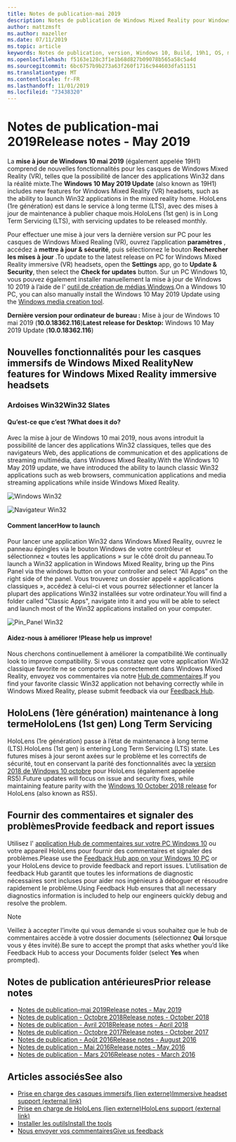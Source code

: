 ```yaml
---
title: Notes de publication-mai 2019
description: Notes de publication de Windows Mixed Reality pour Windows 10 mai 2019 Update (également appelé 19H1).
author: mattzmsft
ms.author: mazeller
ms.date: 07/11/2019
ms.topic: article
keywords: Notes de publication, version, Windows 10, Build, 19h1, OS, mai 2019
ms.openlocfilehash: f5163e128c3f1e1b68d827b09078b565a58c5a4d
ms.sourcegitcommit: 6bc6757b9b273a63f260f1716c944603dfa51151
ms.translationtype: MT
ms.contentlocale: fr-FR
ms.lasthandoff: 11/01/2019
ms.locfileid: "73438320"
---
```

# <a name="release-notes---may-2019"></a><span data-ttu-id="21194-104">Notes de publication-mai 2019</span><span class="sxs-lookup"><span data-stu-id="21194-104">Release notes - May 2019</span></span>

<span data-ttu-id="21194-105">La **mise à jour de Windows 10 mai 2019** (également appelée 19H1) comprend de nouvelles fonctionnalités pour les casques de Windows Mixed Reality (VR), telles que la possibilité de lancer des applications Win32 dans la réalité mixte.</span><span class="sxs-lookup"><span data-stu-id="21194-105">The **Windows 10 May 2019 Update** (also known as 19H1) includes new features for Windows Mixed Reality (VR) headsets, such as the ability to launch Win32 applications in the mixed reality home.</span></span> <span data-ttu-id="21194-106">HoloLens (1re génération) est dans le service à long terme (LTS), avec des mises à jour de maintenance à publier chaque mois.</span><span class="sxs-lookup"><span data-stu-id="21194-106">HoloLens (1st gen) is in Long Term Servicing (LTS), with servicing updates to be released monthly.</span></span>

<span data-ttu-id="21194-107">Pour effectuer une mise à jour vers la dernière version sur PC pour les casques de Windows Mixed Realing (VR), ouvrez l’application **paramètres** , accédez à **mettre à jour & sécurité**, puis sélectionnez le bouton **Rechercher les mises à jour** .</span><span class="sxs-lookup"><span data-stu-id="21194-107">To update to the latest release on PC for Windows Mixed Reality immersive (VR) headsets, open the **Settings** app, go to **Update & Security**, then select the **Check for updates** button.</span></span> <span data-ttu-id="21194-108">Sur un PC Windows 10, vous pouvez également installer manuellement la mise à jour de Windows 10 2019 à l’aide de l' [outil de création de médias Windows](https://www.microsoft.com/software-download/windows10).</span><span class="sxs-lookup"><span data-stu-id="21194-108">On a Windows 10 PC, you can also manually install the Windows 10 May 2019 Update using the [Windows media creation tool](https://www.microsoft.com/software-download/windows10).</span></span>

<span data-ttu-id="21194-109">**Dernière version pour ordinateur de bureau :** Mise à jour de Windows 10 mai 2019 (**10.0.18362.116**)</span><span class="sxs-lookup"><span data-stu-id="21194-109">**Latest release for Desktop:** Windows 10 May 2019 Update (**10.0.18362.116**)</span></span><br>

## <a name="new-features-for-windows-mixed-reality-immersive-headsets"></a><span data-ttu-id="21194-110">Nouvelles fonctionnalités pour les casques immersifs de Windows Mixed Reality</span><span class="sxs-lookup"><span data-stu-id="21194-110">New features for Windows Mixed Reality immersive headsets</span></span>

### <a name="win32-slates"></a><span data-ttu-id="21194-111">Ardoises Win32</span><span class="sxs-lookup"><span data-stu-id="21194-111">Win32 Slates</span></span>

#### <a name="what-does-it-do"></a><span data-ttu-id="21194-112">Qu’est-ce que c’est ?</span><span class="sxs-lookup"><span data-stu-id="21194-112">What does it do?</span></span> 
<span data-ttu-id="21194-113">Avec la mise à jour de Windows 10 mai 2019, nous avons introduit la possibilité de lancer des applications Win32 classiques, telles que des navigateurs Web, des applications de communication et des applications de streaming multimédia, dans Windows Mixed Reality.</span><span class="sxs-lookup"><span data-stu-id="21194-113">With the Windows 10 May 2019 update, we have introduced the ability to launch classic Win32 applications such as web browsers, communication applications and media streaming applications while inside Windows Mixed Reality.</span></span> 

![Windows Win32](images/mr-win32-slates-1.png)

![Navigateur Win32](images/mr-win32-slates-2.png)

#### <a name="how-to-launch"></a><span data-ttu-id="21194-116">Comment lancer</span><span class="sxs-lookup"><span data-stu-id="21194-116">How to launch</span></span>
<span data-ttu-id="21194-117">Pour lancer une application Win32 dans Windows Mixed Reality, ouvrez le panneau épingles via le bouton Windows de votre contrôleur et sélectionnez « toutes les applications » sur le côté droit du panneau.</span><span class="sxs-lookup"><span data-stu-id="21194-117">To launch a Win32 application in Windows Mixed Reality, bring up the Pins Panel via the windows button on your controller and select “All Apps” on the right side of the panel.</span></span>  <span data-ttu-id="21194-118">Vous trouverez un dossier appelé « applications classiques », accédez à celui-ci et vous pourrez sélectionner et lancer la plupart des applications Win32 installées sur votre ordinateur.</span><span class="sxs-lookup"><span data-stu-id="21194-118">You will find a folder called "Classic Apps", navigate into it and you will be able to select and launch most of the Win32 applications installed on your computer.</span></span>

![Pin_Panel Win32](images/mr-win32-slates-pinspanel.png)

#### <a name="please-help-us-improve"></a><span data-ttu-id="21194-120">Aidez-nous à améliorer !</span><span class="sxs-lookup"><span data-stu-id="21194-120">Please help us improve!</span></span>
<span data-ttu-id="21194-121">Nous cherchons continuellement à améliorer la compatibilité.</span><span class="sxs-lookup"><span data-stu-id="21194-121">We continually look to improve compatibility.</span></span>  <span data-ttu-id="21194-122">Si vous constatez que votre application Win32 classique favorite ne se comporte pas correctement dans Windows Mixed Reality, envoyez vos commentaires via notre [Hub de commentaires](https://support.microsoft.com//help/4021566/windows-10-send-feedback-to-microsoft-with-feedback-hub).</span><span class="sxs-lookup"><span data-stu-id="21194-122">If you find your favorite classic Win32 application not behaving correctly while in Windows Mixed Reality, please submit feedback via our [Feedback Hub](https://support.microsoft.com//help/4021566/windows-10-send-feedback-to-microsoft-with-feedback-hub).</span></span>

## <a name="hololens-1st-gen-long-term-servicing"></a><span data-ttu-id="21194-123">HoloLens (1ère génération) maintenance à long terme</span><span class="sxs-lookup"><span data-stu-id="21194-123">HoloLens (1st gen) Long Term Servicing</span></span>

<span data-ttu-id="21194-124">HoloLens (1re génération) passe à l’état de maintenance à long terme (LTS).</span><span class="sxs-lookup"><span data-stu-id="21194-124">HoloLens (1st gen) is entering Long Term Servicing (LTS) state.</span></span> <span data-ttu-id="21194-125">Les futures mises à jour seront axées sur le problème et les correctifs de sécurité, tout en conservant la parité des fonctionnalités avec la [version 2018 de Windows 10 octobre](release-notes-october-2018.md) pour HoloLens (également appelée RS5).</span><span class="sxs-lookup"><span data-stu-id="21194-125">Future updates will focus on issue and security fixes, while maintaining feature parity with the [Windows 10 October 2018 release](release-notes-october-2018.md) for HoloLens (also known as RS5).</span></span> 

## <a name="provide-feedback-and-report-issues"></a><span data-ttu-id="21194-126">Fournir des commentaires et signaler des problèmes</span><span class="sxs-lookup"><span data-stu-id="21194-126">Provide feedback and report issues</span></span>

<span data-ttu-id="21194-127">Utilisez l' [application Hub de commentaires sur votre PC Windows 10](give-us-feedback.md) ou votre appareil HoloLens pour fournir des commentaires et signaler des problèmes.</span><span class="sxs-lookup"><span data-stu-id="21194-127">Please use the [Feedback Hub app on your Windows 10 PC](give-us-feedback.md) or your HoloLens device to provide feedback and report issues.</span></span> <span data-ttu-id="21194-128">L’utilisation de feedback Hub garantit que toutes les informations de diagnostic nécessaires sont incluses pour aider nos ingénieurs à déboguer et résoudre rapidement le problème.</span><span class="sxs-lookup"><span data-stu-id="21194-128">Using Feedback Hub ensures that all necessary diagnostics information is included to help our engineers quickly debug and resolve the problem.</span></span>

>[!NOTE]
><span data-ttu-id="21194-129">Veillez à accepter l’invite qui vous demande si vous souhaitez que le hub de commentaires accède à votre dossier documents (sélectionnez **Oui** lorsque vous y êtes invité).</span><span class="sxs-lookup"><span data-stu-id="21194-129">Be sure to accept the prompt that asks whether you’d like Feedback Hub to access your Documents folder (select **Yes** when prompted).</span></span>

## <a name="prior-release-notes"></a><span data-ttu-id="21194-130">Notes de publication antérieures</span><span class="sxs-lookup"><span data-stu-id="21194-130">Prior release notes</span></span>

* [<span data-ttu-id="21194-131">Notes de publication-mai 2019</span><span class="sxs-lookup"><span data-stu-id="21194-131">Release notes - May 2019</span></span>](release-notes-may-2019.md)
* [<span data-ttu-id="21194-132">Notes de publication - Octobre 2018</span><span class="sxs-lookup"><span data-stu-id="21194-132">Release notes - October 2018</span></span>](release-notes-october-2018.md)
* [<span data-ttu-id="21194-133">Notes de publication - Avril 2018</span><span class="sxs-lookup"><span data-stu-id="21194-133">Release notes - April 2018</span></span>](release-notes-april-2018.md)
* [<span data-ttu-id="21194-134">Notes de publication - Octobre 2017</span><span class="sxs-lookup"><span data-stu-id="21194-134">Release notes - October 2017</span></span>](release-notes-october-2017.md)
* [<span data-ttu-id="21194-135">Notes de publication - Août 2016</span><span class="sxs-lookup"><span data-stu-id="21194-135">Release notes - August 2016</span></span>](release-notes-august-2016.md)
* [<span data-ttu-id="21194-136">Notes de publication - Mai 2016</span><span class="sxs-lookup"><span data-stu-id="21194-136">Release notes - May 2016</span></span>](release-notes-may-2016.md)
* [<span data-ttu-id="21194-137">Notes de publication - Mars 2016</span><span class="sxs-lookup"><span data-stu-id="21194-137">Release notes - March 2016</span></span>](release-notes-march-2016.md)

## <a name="see-also"></a><span data-ttu-id="21194-138">Articles associés</span><span class="sxs-lookup"><span data-stu-id="21194-138">See also</span></span>
* [<span data-ttu-id="21194-139">Prise en charge des casques immersifs (lien externe)</span><span class="sxs-lookup"><span data-stu-id="21194-139">Immersive headset support (external link)</span></span>](https://docs.microsoft.com/windows/mixed-reality/enthusiast-guide/troubleshooting-windows-mixed-reality)
* [<span data-ttu-id="21194-140">Prise en charge de HoloLens (lien externe)</span><span class="sxs-lookup"><span data-stu-id="21194-140">HoloLens support (external link)</span></span>](https://support.microsoft.com/products/hololens)
* [<span data-ttu-id="21194-141">Installer les outils</span><span class="sxs-lookup"><span data-stu-id="21194-141">Install the tools</span></span>](install-the-tools.md)
* [<span data-ttu-id="21194-142">Nous envoyer vos commentaires</span><span class="sxs-lookup"><span data-stu-id="21194-142">Give us feedback</span></span>](give-us-feedback.md)

